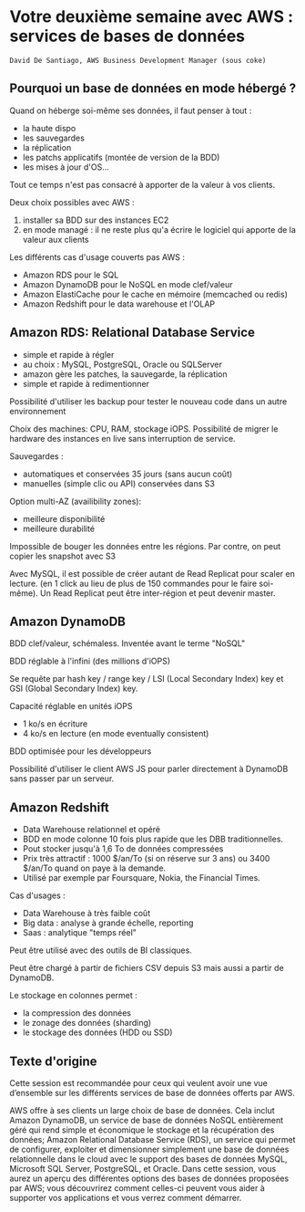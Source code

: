 # Votre deuxième semaine avec AWS : services de bases de données
    David De Santiago, AWS Business Development Manager (sous coke)

## Pourquoi un base de données en mode hébergé ?
Quand on héberge soi-même ses données, il faut penser à tout :
* la haute dispo
* les sauvegardes
* la réplication
* les patchs applicatifs (montée de version de la BDD)
* les mises à jour d'OS...

Tout ce temps n'est pas consacré à apporter de la valeur à vos clients.


Deux choix possibles avec AWS :

1. installer sa BDD sur des instances EC2
2. en mode managé : il ne reste plus qu'a écrire le logiciel qui apporte de la valeur aux clients

Les différents cas d'usage couverts pas AWS :
* Amazon RDS pour le SQL
* Amazon DynamoDB pour le NoSQL en mode clef/valeur
* Amazon ElastiCache pour le cache en mémoire (memcached ou redis)
* Amazon Redshift pour le data warehouse et l'OLAP

## Amazon RDS: Relational Database Service
* simple et rapide à régler
* au choix : MySQL, PostgreSQL, Oracle ou SQLServer
* amazon gère les patches, la sauvegarde, la réplication
* simple et rapide à redimentionner

Possibilité d'utiliser les backup pour tester le nouveau code dans un autre environnement

Choix des machines: CPU, RAM, stockage iOPS. Possibilité de migrer le hardware des instances en live sans interruption de service.

Sauvegardes :
* automatiques et conservées 35 jours (sans aucun coût)
* manuelles (simple clic ou API) conservées dans S3

Option multi-AZ (availibility zones):
*  meilleure disponibilité
* meilleure durabilité

Impossible de bouger les données entre les régions. Par contre, on peut copier les snapshot avec S3

Avec MySQL, il est possible de créer autant de Read Replicat pour scaler en lecture. (en 1 click au lieu de plus de 150 commandes pour le faire soi-même). Un Read Replicat peut être inter-région et peut devenir master.

## Amazon DynamoDB
BDD clef/valeur, schémaless. Inventée avant le terme "NoSQL"

BDD réglable à l'infini (des millions d'iOPS)

Se requête par hash key / range key / LSI (Local Secondary Index) key et GSI (Global Secondary Index) key.

Capacité réglable en unités iOPS
* 1 ko/s en écriture
* 4 ko/s en lecture (en mode eventually consistent)

BDD optimisée pour les développeurs

Possibilité d'utiliser le client AWS JS pour parler directement à DynamoDB sans passer par un serveur.

## Amazon Redshift
* Data Warehouse relationnel et opéré
* BDD en mode colonne 10 fois plus rapide que les DBB traditionnelles.
* Pout stocker jusqu'à 1,6 To de données compressées
* Prix très attractif : 1000 $/an/To (si on réserve sur 3 ans) ou 3400 $/an/To quand on paye à la demande.
* Utilisé par exemple par Foursquare, Nokia, the Financial Times.

Cas d'usages :
* Data Warehouse à très faible coût
* Big data : analyse à grande échelle, reporting
* Saas : analytique "temps réel"

Peut être utilisé avec des outils de BI classiques.

Peut être chargé à partir de fichiers CSV depuis S3 mais aussi a partir de DynamoDB.

Le stockage en colonnes permet :
* la compression des données
* le zonage des données (sharding)
* le stockage des données (HDD ou SSD)

## Texte d'origine
Cette session est recommandée pour ceux qui veulent avoir une vue d’ensemble sur les différents services de base de données offerts par AWS.

AWS offre à ses clients un large choix de base de données. Cela inclut Amazon DynamoDB, un service de base de données NoSQL entièrement géré qui rend simple et économique le stockage et la récupération des données; Amazon Relational Database Service (RDS), un service qui permet de configurer, exploiter et dimensionner simplement une base de données relationnelle dans le cloud avec le support des bases de données MySQL, Microsoft SQL Server, PostgreSQL, et Oracle. Dans cette session, vous aurez un aperçu des différentes options des bases de données proposées par AWS; vous découvrirez comment celles-ci peuvent vous aider à supporter vos applications et vous verrez comment démarrer.
